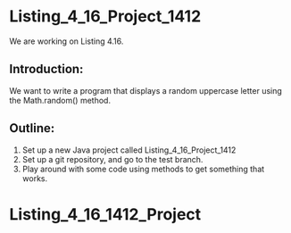 # Listing_4_16_Project_1412 

We are working on Listing 4.16.

## Introduction:

We want to write a program that displays a random uppercase letter using the Math.random() method.

## Outline:

1. Set up a new Java project called Listing_4_16_Project_1412
2. Set up a git repository, and go to the test branch.
3. Play around with some code using methods to get something that works.
# Listing_4_16_1412_Project 
